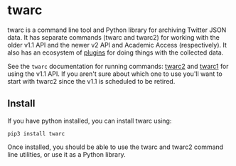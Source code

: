# twarc

twarc is a command line tool and Python library for archiving Twitter JSON
data. It has separate commands (twarc and twarc2) for working with the older
v1.1 API and the newer v2 API and Academic Access (respectively). It also has an ecosystem of [plugins](plugins) for doing things with the collected data. 

See the `twarc` documentation for running commands: [twarc2](twarc2_en_us.md) and [twarc1](twarc2_en_us.md) for using the v1.1 API. If you aren't sure about which one to use you'll want to start with twarc2 since the v1.1 is scheduled to be retired.

## Install

If you have python installed, you can install twarc using:

```
pip3 install twarc
```

Once installed, you should be able to use the twarc and twarc2 command line utilities, or use it as a Python library.
